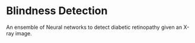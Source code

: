 # Blindness Detection

An ensemble of Neural networks to detect diabetic retinopathy given an X-ray image.
